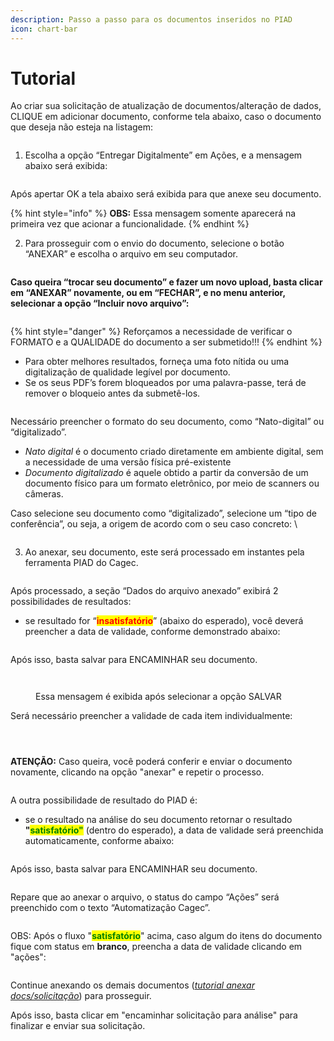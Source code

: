 ```yaml
---
description: Passo a passo para os documentos inseridos no PIAD
icon: chart-bar
---
```


# Tutorial

Ao criar sua solicitação de atualização de documentos/alteração de dados, CLIQUE em adicionar documento, conforme tela abaixo, caso o documento que deseja não esteja na listagem:

<figure><img src="../../../.gitbook/assets/image (15).png" alt=""><figcaption></figcaption></figure>

1. Escolha a opção “Entregar Digitalmente” em Ações, e a mensagem abaixo será exibida:

<figure><img src="../../../.gitbook/assets/image (1) (1) (1).png" alt=""><figcaption></figcaption></figure>

Após apertar OK a tela abaixo será exibida para que anexe seu documento.&#x20;

{% hint style="info" %}
**OBS:** Essa mensagem somente aparecerá na primeira vez que acionar a funcionalidade.&#x20;
{% endhint %}

2. Para prosseguir com o envio do documento, selecione o botão “ANEXAR” e escolha o arquivo em seu computador.

<figure><img src="../../../.gitbook/assets/image (2).png" alt=""><figcaption></figcaption></figure>

**Caso queira “trocar seu documento” e fazer um novo upload, basta clicar em “ANEXAR” novamente, ou em “FECHAR”, e no menu anterior, selecionar a opção “Incluir novo arquivo”:**

<figure><img src="../../../.gitbook/assets/image (3).png" alt=""><figcaption></figcaption></figure>

{% hint style="danger" %}
Reforçamos a necessidade de verificar o FORMATO e a QUALIDADE do documento a ser submetido!!!
{% endhint %}

* Para obter melhores resultados, forneça uma foto nítida ou uma digitalização de qualidade legível por documento.&#x20;
* Se os seus PDF’s forem bloqueados por uma palavra-passe, terá de remover o bloqueio antes da submetê-los.&#x20;

<figure><img src="../../../.gitbook/assets/image (4).png" alt=""><figcaption></figcaption></figure>

Necessário preencher o formato do seu documento, como “Nato-digital” ou “digitalizado”.&#x20;

* _Nato digital_ é o documento criado diretamente em ambiente digital, sem a necessidade de uma versão física pré-existente&#x20;
* _Documento digitalizado_ é aquele obtido a partir da conversão de um documento físico para um formato eletrônico, por meio de scanners ou câmeras.  &#x20;

Caso selecione seu documento como “digitalizado”, selecione um “tipo de conferência”, ou seja, a origem de acordo com o seu caso concreto: \


<figure><img src="../../../.gitbook/assets/image (5).png" alt=""><figcaption></figcaption></figure>

3. Ao anexar, seu documento, este será processado em instantes pela ferramenta PIAD do Cagec.

<figure><img src="../../../.gitbook/assets/image (6).png" alt=""><figcaption></figcaption></figure>

Após processado, a seção “Dados do arquivo anexado” exibirá 2 possibilidades de resultados:&#x20;

* se resultado for “<mark style="color:red;">**insatisfatório**</mark>” (abaixo do esperado), você deverá preencher a data de validade, conforme demonstrado abaixo:

<figure><img src="../../../.gitbook/assets/image (7).png" alt=""><figcaption></figcaption></figure>

Após isso, basta salvar para ENCAMINHAR seu documento.

<figure><img src="../../../.gitbook/assets/image (8).png" alt=""><figcaption></figcaption></figure>

<figure><img src="../../../.gitbook/assets/image (20).png" alt=""><figcaption><p>Essa mensagem é exibida após selecionar a opção SALVAR</p></figcaption></figure>

Será necessário preencher a validade de cada item individualmente:

<figure><img src="../../../.gitbook/assets/image (19).png" alt=""><figcaption></figcaption></figure>

<figure><img src="../../../.gitbook/assets/image (22).png" alt=""><figcaption></figcaption></figure>

<figure><img src="../../../.gitbook/assets/image (23).png" alt=""><figcaption></figcaption></figure>

**ATENÇÃO:** Caso queira, você poderá conferir e enviar o documento novamente, clicando na opção "anexar" e repetir o processo.

<figure><img src="../../../.gitbook/assets/image (9).png" alt=""><figcaption></figcaption></figure>

A outra possibilidade de resultado do PIAD é:

* se o resultado na análise do seu documento retornar o resultado **"**<mark style="color:green;">**satisfatório"**</mark> (dentro do esperado), a data de validade será preenchida automaticamente, conforme abaixo:

<figure><img src="../../../.gitbook/assets/image (10).png" alt=""><figcaption></figcaption></figure>

Após isso, basta salvar para ENCAMINHAR seu documento.

<figure><img src="../../../.gitbook/assets/image (16).png" alt=""><figcaption></figcaption></figure>

Repare que ao anexar o arquivo, o status do campo  “Ações” será preenchido com o texto “Automatização Cagec”.

<figure><img src="../../../.gitbook/assets/image (11).png" alt=""><figcaption></figcaption></figure>

OBS: Após o fluxo "<mark style="color:green;">**satisfatório**</mark>" acima, caso algum do itens do documento fique com status em **branco**, preencha a data de validade clicando em "ações":

<figure><img src="../../../.gitbook/assets/image (1).png" alt=""><figcaption></figcaption></figure>

Continue anexando os demais documentos ([_tutorial anexar docs/solicitação_](../../../dados-e-documentos-necessarios-para-a-regularidade-da-instituicao/)) para prosseguir.&#x20;

Após isso, basta clicar em "encaminhar solicitação para análise" para finalizar e enviar sua solicitação.&#x20;

<figure><img src="../../../.gitbook/assets/image (13).png" alt=""><figcaption></figcaption></figure>
